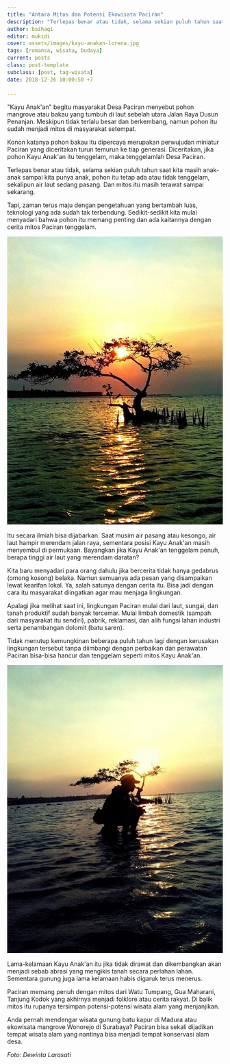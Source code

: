 ```yaml
---
title: "Antara Mitos dan Potensi Ekowisata Paciran"
description: "Terlepas benar atau tidak, selama sekian puluh tahun saat kita masih anak-anak sampai kita punya anak, pohon itu tetap ada atau tidak tenggelam, sekalipun air laut sedang pasang. Dan mitos itu masih terawat sampai sekarang."
author: baihaqi
editor: mukidi
cover: assets/images/kayu-anakan-lorena.jpg
tags: [romansa, wisata, budaya]
current: posts
class: post-template
subclass: [post, tag-wisata]
date: 2018-12-26 10:00:50 +7

---
```


"Kayu Anak'an" begitu masyarakat Desa Paciran menyebut pohon mangrove atau bakau yang tumbuh di laut sebelah utara Jalan Raya Dusun Penanjan. Meskipun tidak terlalu besar dan berkembang, namun pohon itu sudah menjadi mitos di masyarakat setempat.

Konon katanya pohon bakau itu dipercaya merupakan perwujudan miniatur Paciran yang diceritakan turun temurun ke tiap generasi. Diceritakan, jika pohon Kayu Anak'an itu tenggelam, maka tenggelamlah Desa Paciran.

Terlepas benar atau tidak, selama sekian puluh tahun saat kita masih anak-anak sampai kita punya anak, pohon itu tetap ada atau tidak tenggelam, sekalipun air laut sedang pasang. Dan mitos itu masih terawat sampai sekarang.

Tapi, zaman terus maju dengan pengetahuan yang bertambah luas, teknologi yang ada sudah tak terbendung. Sedikit-sedikit kita mulai menyadari bahwa pohon itu memang penting dan ada kaitannya dengan cerita mitos Paciran tenggelam.

![Ikon Pantai Lorena](/assets/images/ikon-pantai-lorena.jpg)

Itu secara ilmiah bisa dijabarkan. Saat musim air pasang atau kesongo, air laut hampir merendam jalan raya, sementara posisi Kayu Anak'an masih menyembul di permukaan. Bayangkan jika Kayu Anak'an tenggelam penuh, berapa tinggi air laut yang merendam daratan?

Kita baru menyadari para orang dahulu jika bercerita tidak hanya gedabrus (omong kosong) belaka. Namun semuanya ada pesan yang disampaikan lewat kearifan lokal. Ya, salah satunya dengan cerita itu. Bisa jadi dengan cara itu masyarakat diingatkan agar mau menjaga lingkungan. 

Apalagi jika melihat saat ini, lingkungan Paciran mulai dari laut, sungai, dan tanah produktif sudah banyak tercemar. Mulai limbah domestik (sampah dari masyarakat itu sendiri), pabrik, reklamasi, dan alih fungsi lahan industri serta penambangan dolomit (batu saren).

Tidak menutup kemungkinan beberapa puluh tahun lagi dengan kerusakan lingkungan tersebut tanpa diimbangi dengan perbaikan dan perawatan Paciran bisa-bisa hancur dan tenggelam seperti mitos Kayu Anak'an.

![Berlatar Kayu Anakan](/assets/images/berlatar-kayu-anakan-senja.jpg)

Lama-kelamaan Kayu Anak'an itu jika tidak dirawat dan dikembangkan akan menjadi sebab abrasi yang mengikis tanah secara perlahan lahan. Sementara gunung juga lama kelamaan habis digaruk terus menerus.

Paciran memang penuh dengan mitos dari Watu Tumpang, Gua Maharani, Tanjung Kodok yang akhirnya menjadi folklore atau cerita rakyat. Di balik mitos itu rupanya tersimpan potensi-potensi wisata alam yang menjanjikan.

Anda pernah mendengar wisata gunung batu kapur di Madura atau ekowisata mangrove Wonorejo di Surabaya? Paciran bisa sekali dijadikan tempat wisata alam yang nantinya bisa menjadi tempat konservasi alam desa.

_Foto: Dewinta Larasati_
